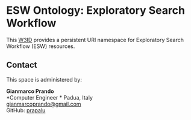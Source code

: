 # ESW Ontology: Exploratory Search Workflow

This [W3ID](https://w3id.org) provides a persistent URI namespace for Exploratory Search Workflow (ESW) resources.

## Contact
This space is administered by:  

**Gianmarco Prando**  
*Computer Engineer *
Padua, Italy  
<gianmarcoprando@gmail.com>  
GitHub: [prapalu](https://github.com/prapalu)